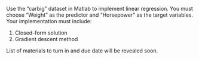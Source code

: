 Use the “carbig” dataset in Matlab to implement linear regression. You must choose “Weight” as the predictor and “Horsepower” as the target variables. Your implementation must include:
1. Closed-form solution
2. Gradient descent method  

List of materials to turn in and due date will be revealed soon.
